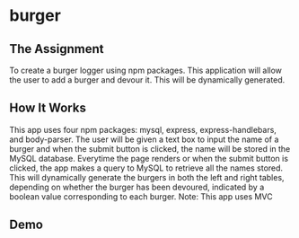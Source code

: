 # burger

## The Assignment
To create a burger logger using npm packages. This application will allow the user to add a burger and devour it. This will be dynamically
generated.

## How It Works
This app uses four npm packages: mysql, express, express-handlebars, and body-parser. The user will be given a text box to input the name of a burger and when the submit button is clicked, the name will be stored in the MySQL database. Everytime the page renders or when the submit button is clicked, the app makes a query to MySQL to retrieve all the names stored. This will dynamically generate the burgers in both the left and right tables, depending on whether the burger has been devoured, indicated by a boolean value corresponding to each burger.
Note: This app uses MVC

## Demo
